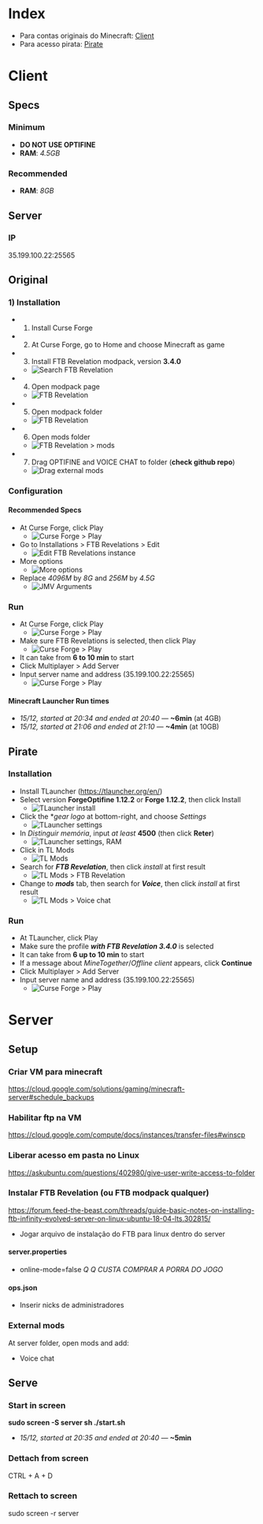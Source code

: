 # Index
- Para contas originais do Minecraft: [Client](https://github.com/dsalexan/ftb-server#client)
- Para acesso pirata: [Pirate](https://github.com/dsalexan/ftb-server#pirate)

# Client

## Specs

### Minimum
- **DO NOT USE OPTIFINE**
- **RAM**: *4.5GB*

### Recommended
- **RAM**: *8GB*

## Server

### IP
35.199.100.22:25565

## Original

### 1) Installation
- 1) Install Curse Forge
- 2) At Curse Forge, go to Home and choose Minecraft as game
- 3) Install FTB Revelation modpack, version **3.4.0**
  - ![Search FTB Revelation](assets/curseforge-ftb-search.png)
- 4) Open modpack page
  - ![FTB Revelation](assets/curseforge-ftb-instance.png)
- 5) Open modpack folder
  - ![FTB Revelation](assets/curseforge-ftb-folder.png)
- 6) Open mods folder
  - ![FTB Revelation > mods](assets/curseforge-ftb-folder-mods.png)
- 7) Drag OPTIFINE and VOICE CHAT to folder (**check github repo**)
  - ![Drag external mods](assets/curseforge-ftb-folder-mods-drag.png)

### Configuration

#### Recommended Specs
- At Curse Forge, click Play
  - ![Curse Forge > Play](assets/curseforge-ftb-play.png)
- Go to Installations > FTB Revelations > Edit
  - ![Edit FTB Revelations instance](assets/minecraft-edit.png)
- More options
  - ![More options](assets/minecraft-edit-options.png)
- Replace *4096M* by *8G* and *256M* by *4.5G*
  - ![JMV Arguments](assets/minecraft-edit-options-args.png)

### Run
- At Curse Forge, click Play
  - ![Curse Forge > Play](assets/curseforge-ftb-play.png)
- Make sure FTB Revelations is selected, then click Play
  - ![Curse Forge > Play](assets/minecraft-play.png)
- It can take from **6 to 10 min** to start
- Click Multiplayer > Add Server
- Input server name and address (35.199.100.22:25565)
  - ![Curse Forge > Play](assets/minecraft-multiplayer-server.png)

#### Minecraft Launcher Run times
- *15/12, started at 20:34 and ended at 20:40* — **~6min** (at 4GB)
- *15/12, started at 21:06 and ended at 21:10* — **~4min** (at 10GB)

## Pirate

### Installation
- Install TLauncher (https://tlauncher.org/en/)
- Select version **ForgeOptifine 1.12.2** or **Forge 1.12.2**, then click Install
  - ![TLauncher install](assets/tlauncher-install.png)
- Click the **gear logo* at bottom-right, and choose *Settings*
  - ![TLauncher settings](assets/tlauncher-configuracoes.png)
- In *Distinguir memória*, input *at least* **4500** (then click **Reter**)
  - ![TLauncher settings, RAM](assets/tlauncher-configuracoes-ram.png)
- Click in TL Mods
  - ![TL Mods](assets/tlauncher-mods.png)
- Search for ***FTB Revelation***, then click *install* at first result
  - ![TL Mods > FTB Revelation](assets/tlauncher-mods-search.png)
- Change to ***mods*** tab, then search for ***Voice***, then click *install* at first result
  - ![TL Mods > Voice chat](assets/tlauncher-mods-voice.png)

### Run
- At TLauncher, click Play
- Make sure the profile ***with FTB Revelation 3.4.0*** is selected
- It can take from **6 up to 10 min** to start
- If a message about *MineTogether*/*Offline client* appears, click **Continue**
- Click Multiplayer > Add Server
- Input server name and address (35.199.100.22:25565)
  - ![Curse Forge > Play](assets/minecraft-multiplayer-server.png)

# Server

## Setup

### Criar VM para minecraft
https://cloud.google.com/solutions/gaming/minecraft-server#schedule_backups

### Habilitar ftp na VM
https://cloud.google.com/compute/docs/instances/transfer-files#winscp

### Liberar acesso em pasta no Linux
https://askubuntu.com/questions/402980/give-user-write-access-to-folder

### Instalar FTB Revelation (ou FTB modpack qualquer)
https://forum.feed-the-beast.com/threads/guide-basic-notes-on-installing-ftb-infinity-evolved-server-on-linux-ubuntu-18-04-lts.302815/

- Jogar arquivo de instalação do FTB para linux dentro do server

#### server.properties
- online-mode=false *Q Q CUSTA COMPRAR A PORRA DO JOGO*

#### ops.json
- Inserir nicks de administradores

### External mods
At server folder, open mods and add:
- Voice chat

## Serve

### Start in screen

**sudo screen -S server sh ./start.sh**

- *15/12, started at 20:35 and ended at 20:40* — **~5min**

### Dettach from screen
CTRL + A + D

### Rettach to screen
sudo screen -r server
